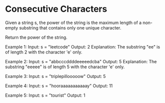 # Consecutive Characters

Given a string s, the power of the string is the maximum length of a non-empty substring that contains only one unique character.

Return the power of the string.

 
Example 1:
Input: s = "leetcode"
Output: 2
Explanation: The substring "ee" is of length 2 with the character 'e' only.

Example 2:
Input: s = "abbcccddddeeeeedcba"
Output: 5
Explanation: The substring "eeeee" is of length 5 with the character 'e' only.

Example 3:
Input: s = "triplepillooooow"
Output: 5

Example 4:
Input: s = "hooraaaaaaaaaaay"
Output: 11

Example 5:
Input: s = "tourist"
Output: 1